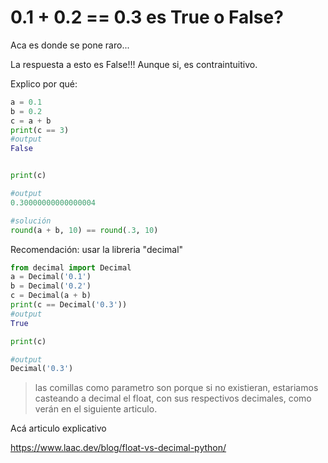 # 0.1 + 0.2 == 0.3 es True o False?

Aca es donde se pone raro...

La respuesta a esto es False!!! Aunque si, es contraintuitivo.

Explico por qué:

```python
a = 0.1
b = 0.2
c = a + b
print(c == 3)
#output
False


print(c)

#output
0.30000000000000004

#solución
round(a + b, 10) == round(.3, 10)
```

Recomendación:
usar la libreria "decimal"

```python
from decimal import Decimal
a = Decimal('0.1')
b = Decimal('0.2')
c = Decimal(a + b)
print(c == Decimal('0.3'))
#output
True

print(c)

#output
Decimal('0.3')
```

> las comillas como parametro son porque si no existieran, estariamos casteando a decimal el float, con sus respectivos decimales, como verán en el siguiente articulo.

Acá  articulo explicativo

<https://www.laac.dev/blog/float-vs-decimal-python/>
